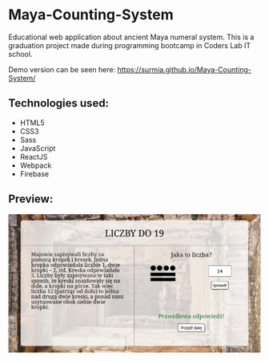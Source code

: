 # Maya-Counting-System

Educational web application about ancient Maya numeral system. This is a graduation project made during programming bootcamp in Coders Lab IT school.

Demo version can be seen here: https://surmia.github.io/Maya-Counting-System/

## Technologies used:

* HTML5
* CSS3
* Sass
* JavaScript
* ReactJS
* Webpack
* Firebase

## Preview:

![MayaCountingSystem](mayacounting.jpg)
